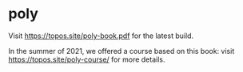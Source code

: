 # poly

Visit https://topos.site/poly-book.pdf for the latest build.

In the summer of 2021, we offered a course based on this book: visit https://topos.site/poly-course/ for more details.
